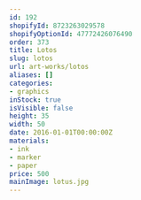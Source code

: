 ```yaml
---
id: 192
shopifyId: 8723263029578
shopifyOptionId: 47772426076490
order: 373
title: Lotos
slug: lotos
url: art-works/lotos
aliases: []
categories:
- graphics
inStock: true
isVisible: false
height: 35
width: 50
date: 2016-01-01T00:00:00Z
materials:
- ink
- marker
- paper
price: 500
mainImage: lotus.jpg
---
```

